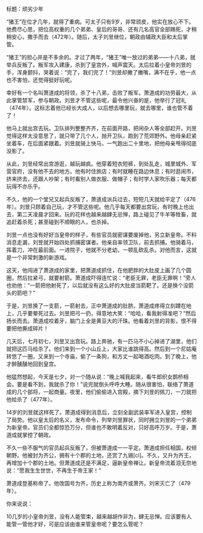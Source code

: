 标题：顽劣少年

“猪王”在位才几年，就得了重病。可太子只有9岁，非常顽皮，他实在放心不下。他费尽心思，把位高权重的几个弟弟、皇后的哥哥、还有几名高官全部赐死，才稍稍安心，撒手而去（472年）。随后，太子刘昱继位，朝政由辅政大臣和太后掌管。

“猪王”的担心并是不多余的。才过了两年，“猪王”唯一放过的弟弟——十八弟，就举兵反叛了。叛军攻入建康，杀到了皇宫外，喊声震天。太后拉着小皇帝刘昱的手，浑身颤抖，哭着说：“完了，我们完了！”刘昱却撇了撇嘴，满不在乎，他一点也不害怕，还觉得挺好玩呢。

幸好有一个名叫萧道成的将领，杀了十八弟，击败了叛军。萧道成的功劳最大，从此掌管禁军，参与朝政。刘昱才不管这些呢，最令他兴奋的是，他举行了冠礼（474年）。这标志着他已经长大成人，以后想去哪里玩，就去哪里，谁也管不着了！

他马上就出宫去玩。卫队排列整整齐齐，在前面开路，把闲杂人等全部赶开。刘昱觉得这样太没意思了，就只带了几个人，抛开卫队，跑到了荒郊野外。他母亲赶紧坐着车，在后面紧跟着。刘昱就骑上快马，一气跑出二十里地，把他母亲甩得彻底没影了。

从此，刘昱经常出宫游逛，越玩越疯。他穿着短衣短裤，到处乱走，城里城外、军营官府，没有他不去的地方。他有时住旅店；有时就睡在路边休息；有时逛闹市，挤来挤去，还跟人吵架；有时看别人做衣服、做帽子；有时学人家吹乐器；每天都玩得不亦乐乎。

不久，他的一个堂兄又起兵反叛了，萧道成派兵过去，短短几天就给平定了（476年）。刘昱只顾着自己玩，才不管这些呢。他几乎每天都要出宫玩，有时晚上也出去，第二天凌晨才回来。玩的花样也越来越肆无忌惮，路上碰见了牛羊等牲畜，就追赶着杀死；甚至碰到不顺眼的人，也杀掉。

刘昱一点也没有好好当皇帝的样子，有些官员就密谋要废掉他，另立新皇帝。不料消息走漏，刘昱就开始四处抓捕密谋者。他亲自率领卫队，前去抓捕。他骑着马，挥着刀，冲在最前面。一进院子，他就不分老幼，一顿乱砍乱杀。对他而言，这就是一个非常刺激的新游戏。

这天，他闯进了萧道成的家里，把萧道成抓住，在他肥胖的大肚皮上画了几个圆圈，然后拉紧弓，就要射箭。萧道成吓得连忙说：“老臣无罪，老臣无罪啊！”旁人也劝他：“一箭把他射死了，以后就没有这么好的大肚皮当箭靶了。还是换个没箭头的箭吧？”

于是，刘昱换了一支箭，一箭射去，正中萧道成的肚脐。萧道成疼得立刻蹲在地上，几乎要晕死过去。刘昱把弓一扔，得意地大笑：“哈哈，看我射得准吧？”然后扬长而去。萧道成咬着牙，脑门上全是黄豆大的汗珠。他看着刘昱的背影，恨不得要把他撕成碎片！

几天后，七月初七，刘昱又出宫玩。路上奔驰，有一匹马不小心掉进了湖里，他们就把这匹马给杀了。他们来到一个小山丘上，大家比谁跳得高。然后到一个尼姑庵转悠了一圈，又来到一个寺庙，偷了一条狗，和方丈一起喝酒吃肉。到了晚上，他才醉醺醺地回到皇宫。

他猛然想起，今天是七夕，对一个随从说：“晚上喊我起来，看牛郎织女鹊桥相会。要是看不到，我就杀了你！”说完就倒头呼呼大睡。随从很害怕，联络了萧道成的几个部将，一起商量。夜里，他们偷偷进入宫殿，摘下刘昱的佩刀，一刀就把他给杀了（477年）。

14岁的刘昱就这样死了。萧道成得到消息后，立刻全副武装率军进入皇宫，控制了局势。他以皇太后的名义，发布命令，列举刘昱罪状，同时拥立刘昱的一个弟弟为新皇帝。官员们全都惊恐万分，但谁也不敢明着反对，只好高呼万岁。于是，萧道成就掌控了朝政。

不久一些不服气的官员起兵反叛了，但被萧道成一一平定。萧道成担任相国，权倾朝野。他被封为齐公，拥有十个郡的土地，还赏了九锡[cì]。不久，又升为齐王，再增加十个郡的土地。但萧道成还是不满足，逼新皇帝禅让。新皇帝流着泪无奈地说：“愿我生生世世，不再生于帝王家！”

萧道成登基称帝了。他改国号为齐，历史上称为南齐或萧齐。刘宋灭亡了（479年）。



你来说说：

10几岁的小皇帝刘昱，没有人能管束，越来越胡作非为，肆无忌惮。应该要有人能管一管他才好，可是应该由谁来管皇帝呢？要怎么管呢？







